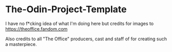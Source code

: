 # The-Odin-Project-Template

I have no f*cking idea of what I'm doing here but credits for images to https://theoffice.fandom.com

Also credits to all "The Office" producers, cast and staff of  for creating such a masterpiece.
